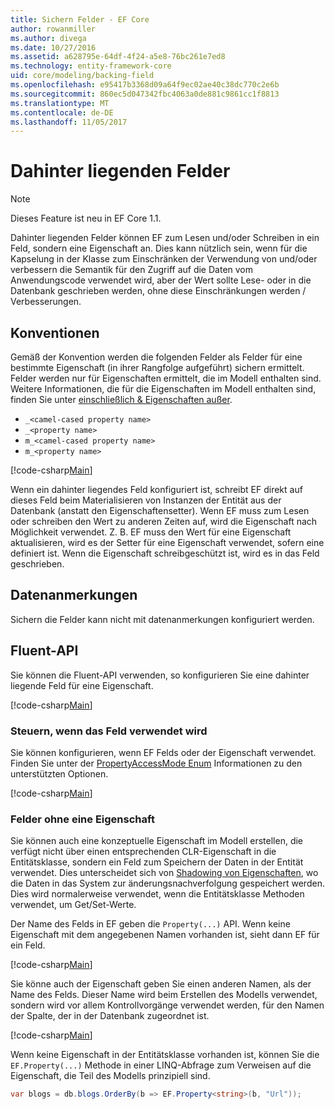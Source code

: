```yaml
---
title: Sichern Felder - EF Core
author: rowanmiller
ms.author: divega
ms.date: 10/27/2016
ms.assetid: a628795e-64df-4f24-a5e8-76bc261e7ed8
ms.technology: entity-framework-core
uid: core/modeling/backing-field
ms.openlocfilehash: e95417b3368d09a64f9ec02ae40c38dc770c2e6b
ms.sourcegitcommit: 860ec5d047342fbc4063a0de881c9861cc1f8813
ms.translationtype: MT
ms.contentlocale: de-DE
ms.lasthandoff: 11/05/2017
---
```

# <a name="backing-fields"></a>Dahinter liegenden Felder

> [!NOTE]  
> Dieses Feature ist neu in EF Core 1.1.

Dahinter liegenden Felder können EF zum Lesen und/oder Schreiben in ein Feld, sondern eine Eigenschaft an. Dies kann nützlich sein, wenn für die Kapselung in der Klasse zum Einschränken der Verwendung von und/oder verbessern die Semantik für den Zugriff auf die Daten vom Anwendungscode verwendet wird, aber der Wert sollte Lese- oder in die Datenbank geschrieben werden, ohne diese Einschränkungen werden / Verbesserungen.

## <a name="conventions"></a>Konventionen

Gemäß der Konvention werden die folgenden Felder als Felder für eine bestimmte Eigenschaft (in ihrer Rangfolge aufgeführt) sichern ermittelt. Felder werden nur für Eigenschaften ermittelt, die im Modell enthalten sind. Weitere Informationen, die für die Eigenschaften im Modell enthalten sind, finden Sie unter [einschließlich & Eigenschaften außer](included-properties.md).

* `_<camel-cased property name>`
* `_<property name>`
* `m_<camel-cased property name>`
* `m_<property name>`

[!code-csharp[Main](../../../samples/core/Modeling/Conventions/Samples/BackingField.cs#Sample)]

Wenn ein dahinter liegendes Feld konfiguriert ist, schreibt EF direkt auf dieses Feld beim Materialisieren von Instanzen der Entität aus der Datenbank (anstatt den Eigenschaftensetter). Wenn EF muss zum Lesen oder schreiben den Wert zu anderen Zeiten auf, wird die Eigenschaft nach Möglichkeit verwendet. Z. B. EF muss den Wert für eine Eigenschaft aktualisieren, wird es der Setter für eine Eigenschaft verwendet, sofern eine definiert ist. Wenn die Eigenschaft schreibgeschützt ist, wird es in das Feld geschrieben.

## <a name="data-annotations"></a>Datenanmerkungen

Sichern die Felder kann nicht mit datenanmerkungen konfiguriert werden.

## <a name="fluent-api"></a>Fluent-API

Sie können die Fluent-API verwenden, so konfigurieren Sie eine dahinter liegende Feld für eine Eigenschaft.

[!code-csharp[Main](../../../samples/core/Modeling/FluentAPI/Samples/BackingField.cs#Sample)]

### <a name="controlling-when-the-field-is-used"></a>Steuern, wenn das Feld verwendet wird

Sie können konfigurieren, wenn EF Felds oder der Eigenschaft verwendet. Finden Sie unter der [PropertyAccessMode Enum](https://docs.microsoft.com/dotnet/api/microsoft.entityframeworkcore.propertyaccessmode) Informationen zu den unterstützten Optionen.

[!code-csharp[Main](../../../samples/core/Modeling/FluentAPI/Samples/BackingFieldAccessMode.cs#Sample)]

### <a name="fields-without-a-property"></a>Felder ohne eine Eigenschaft

Sie können auch eine konzeptuelle Eigenschaft im Modell erstellen, die verfügt nicht über einen entsprechenden CLR-Eigenschaft in die Entitätsklasse, sondern ein Feld zum Speichern der Daten in der Entität verwendet. Dies unterscheidet sich von [Shadowing von Eigenschaften](shadow-properties.md), wo die Daten in das System zur änderungsnachverfolgung gespeichert werden. Dies wird normalerweise verwendet, wenn die Entitätsklasse Methoden verwendet, um Get/Set-Werte.

Der Name des Felds in EF geben die `Property(...)` API. Wenn keine Eigenschaft mit dem angegebenen Namen vorhanden ist, sieht dann EF für ein Feld.

[!code-csharp[Main](../../../samples/core/Modeling/FluentAPI/Samples/BackingFieldNoProperty.cs#Sample)]

Sie könne auch der Eigenschaft geben Sie einen anderen Namen, als der Name des Felds. Dieser Name wird beim Erstellen des Modells verwendet, sondern wird vor allem Kontrollvorgänge verwendet werden, für den Namen der Spalte, der in der Datenbank zugeordnet ist.

[!code-csharp[Main](../../../samples/core/Modeling/FluentAPI/Samples/BackingFieldConceptualProperty.cs#Sample)]

Wenn keine Eigenschaft in der Entitätsklasse vorhanden ist, können Sie die `EF.Property(...)` Methode in einer LINQ-Abfrage zum Verweisen auf die Eigenschaft, die Teil des Modells prinzipiell sind.

``` csharp
var blogs = db.blogs.OrderBy(b => EF.Property<string>(b, "Url"));
```
